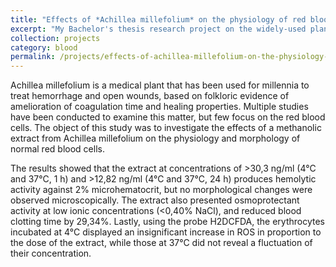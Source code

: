 ```yaml
---
title: "Effects of *Achillea millefolium* on the physiology of red blood cells and platelets"
excerpt: "My Bachelor's thesis research project on the widely-used plant *A. millefolium* (yarrow) and its effects on human blood and coagulation. <br/><img src='/images/1749630772665.jpg' alt='Achillea millefolium grinded' align='left' width='80' height='60'>"
collection: projects
category: blood
permalink: /projects/effects-of-achillea-millefolium-on-the-physiology-of-red-blood-cells-and-platelets
---
```


Achillea millefolium is a medical plant that has been used for millennia to treat hemorrhage and open wounds, based on folkloric evidence of amelioration of coagulation time and healing properties. Multiple studies have been conducted to examine this matter, but few focus on the red blood cells. The object of this study was to investigate the effects of a methanolic extract from Achillea millefolium on the physiology and morphology of normal red blood cells.

The results showed that the extract at concentrations of >30,3 ng/ml (4&deg;C and 37&deg;C, 1 h) and >12,82 ng/ml (4&deg;C and 37&deg;C, 24 h) produces hemolytic activity against 2% microhematocrit, but no morphological changes were observed microscopically. The extract also presented osmoprotectant activity at low ionic concentrations (<0,40% NaCl), and reduced blood clotting time by 29,34%. Lastly, using the probe H2DCFDA, the erythrocytes incubated at 4&deg;C displayed an insignificant increase in ROS in proportion to the dose of the extract, while those at 37&deg;C did not reveal a fluctuation of their concentration.
